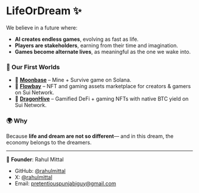 # LifeOrDream ✨  

We believe in a future where:  
- **AI creates endless games**, evolving as fast as life.  
- **Players are stakeholders**, earning from their time and imagination.  
- **Games become alternate lives**, as meaningful as the one we wake into.  

### 🌌 Our First Worlds
- 🚀 **[Moonbase](https://moondoge.ai/)** – Mine + Survive game on Solana.  
- 🌊 **[Flowbay](https://flowbay.ai/)** – NFT and gaming assets marketplace for creators & gamers on Sui Network.  
- 🐉 **[DragonHive](https://degenhive.ai/)** – Gamified DeFi + gaming NFTs with native BTC yield on Sui Network.

### 🌍 Why
Because **life and dream are not so different**— and in this dream, the economy belongs to the dreamers.  

---

👤 **Founder**: Rahul Mittal  
- GitHub: [@rahulmittal](https://github.com/SunshineRider)  
- X: [@rahulmittal](https://x.com/sunshinerider_)  
- Email: pretentiouspunjabiguy@gmail.com  
